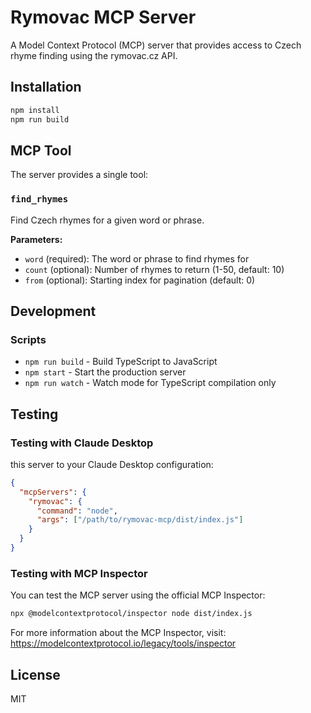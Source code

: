 # Rymovac MCP Server

A Model Context Protocol (MCP) server that provides access to Czech rhyme finding using the rymovac.cz API.

## Installation

```bash
npm install
npm run build
```

## MCP Tool

The server provides a single tool:

### `find_rhymes`

Find Czech rhymes for a given word or phrase.

**Parameters:**
- `word` (required): The word or phrase to find rhymes for
- `count` (optional): Number of rhymes to return (1-50, default: 10)
- `from` (optional): Starting index for pagination (default: 0)

## Development

### Scripts
- `npm run build` - Build TypeScript to JavaScript
- `npm start` - Start the production server
- `npm run watch` - Watch mode for TypeScript compilation only

## Testing

### Testing with Claude Desktop

this server to your Claude Desktop configuration:

```json
{
  "mcpServers": {
    "rymovac": {
      "command": "node",
      "args": ["/path/to/rymovac-mcp/dist/index.js"]
    }
  }
}
```

### Testing with MCP Inspector

You can test the MCP server using the official MCP Inspector:

```bash
npx @modelcontextprotocol/inspector node dist/index.js
```

For more information about the MCP Inspector, visit: https://modelcontextprotocol.io/legacy/tools/inspector

## License

MIT